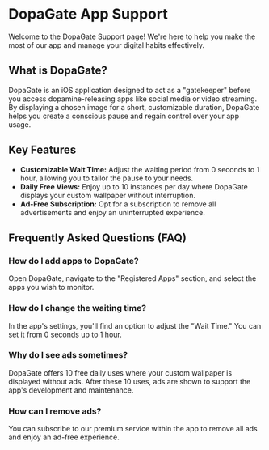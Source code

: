 # DopaGate App Support

Welcome to the DopaGate Support page! We're here to help you make the most of our app and manage your digital habits effectively.

## What is DopaGate?

DopaGate is an iOS application designed to act as a "gatekeeper" before you access dopamine-releasing apps like social media or video streaming. By displaying a chosen image for a short, customizable duration, DopaGate helps you create a conscious pause and regain control over your app usage.

## Key Features

* **Customizable Wait Time:** Adjust the waiting period from 0 seconds to 1 hour, allowing you to tailor the pause to your needs.
* **Daily Free Views:** Enjoy up to 10 instances per day where DopaGate displays your custom wallpaper without interruption.
* **Ad-Free Subscription:** Opt for a subscription to remove all advertisements and enjoy an uninterrupted experience.

## Frequently Asked Questions (FAQ)

### How do I add apps to DopaGate?
Open DopaGate, navigate to the "Registered Apps" section, and select the apps you wish to monitor.

### How do I change the waiting time?
In the app's settings, you'll find an option to adjust the "Wait Time." You can set it from 0 seconds up to 1 hour.

### Why do I see ads sometimes?
DopaGate offers 10 free daily uses where your custom wallpaper is displayed without ads. After these 10 uses, ads are shown to support the app's development and maintenance.

### How can I remove ads?
You can subscribe to our premium service within the app to remove all ads and enjoy an ad-free experience.
